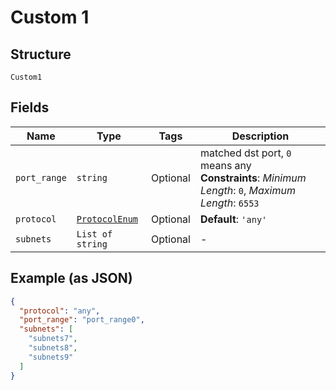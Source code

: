 
# Custom 1

## Structure

`Custom1`

## Fields

| Name | Type | Tags | Description |
|  --- | --- | --- | --- |
| `port_range` | `string` | Optional | matched dst port, `0` means any<br>**Constraints**: *Minimum Length*: `0`, *Maximum Length*: `6553` |
| `protocol` | [`ProtocolEnum`](../../doc/models/protocol-enum.md) | Optional | **Default**: `'any'` |
| `subnets` | `List of string` | Optional | - |

## Example (as JSON)

```json
{
  "protocol": "any",
  "port_range": "port_range0",
  "subnets": [
    "subnets7",
    "subnets8",
    "subnets9"
  ]
}
```


